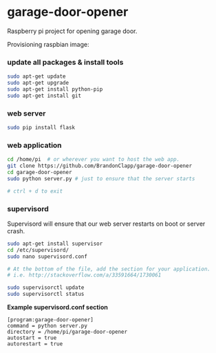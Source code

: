 # garage-door-opener
Raspberry pi project for opening garage door.

Provisioning raspbian image:

### update all packages & install tools

```bash
sudo apt-get update
sudo apt-get upgrade
sudo apt-get install python-pip
sudo apt-get install git
```

### web server

```bash
sudo pip install flask
```

### web application

```bash
cd /home/pi  # or wherever you want to host the web app.
git clone https://github.com/BrandonClapp/garage-door-opener
cd garage-door-opener
sudo python server.py # just to ensure that the server starts

# ctrl + d to exit
```

### supervisord

Supervisord will ensure that our web server restarts on boot or server crash.

```bash
sudo apt-get install supervisor
cd /etc/supervisord/
sudo nano supervisord.conf

# At the bottom of the file, add the section for your application.
# i.e. http://stackoverflow.com/a/33591664/1730061

sudo supervisorctl update
sudo supervisorctl status
```

**Example supervisord.conf section**

```
[program:garage-door-opener]                                                                  
command = python server.py                                      
directory = /home/pi/garage-door-opener                            
autostart = true                                                                
autorestart = true
```
